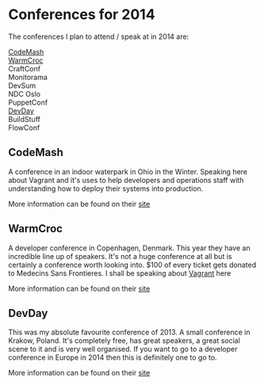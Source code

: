 Conferences for 2014
====
The conferences I plan to attend / speak at in 2014 are:

[CodeMash](#codemash)  
[WarmCroc](#warmcroc)   
CraftConf  
Monitorama    
DevSum    
NDC Oslo  
PuppetConf  
[DevDay](#devday)  
BuildStuff  
FlowConf

CodeMash
--
A conference in an indoor waterpark in Ohio in the Winter. Speaking here about Vagrant and it's uses to help developers and operations staff with understanding how to deploy their systems into production.

More information can be found on their [site](http://codemash.org/)

WarmCroc
--
A developer conference in Copenhagen, Denmark. This year they have an incredible line up of speakers. It's not a huge conference at all but is certainly a conference worth looking into. $100 of every ticket gets donated to Medecins Sans Frontieres. I shall be speaking about [Vagrant](http://thewcdc.net/conf/session/27) here

More information can be found on their [site](http://thewcdc.net/)

DevDay
--
This was my absolute favourite conference of 2013. A small conference in Krakow, Poland. It's completely free, has great speakers, a great social scene to it and is very well organised. If you want to go to a developer conference in Europe in 2014 then this is definitely one to go to.

More information can be found on their [site](http://devday.pl/)
